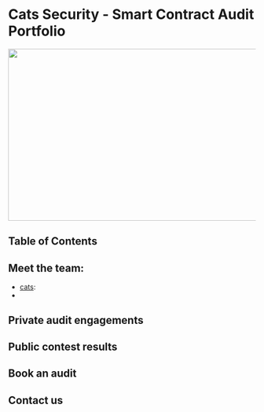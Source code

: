 # Cats Security - Smart Contract Audit Portfolio

<p align="center">
  <img width="700" height="350" src="https://github.com/catssecurity/audit/assets/162015731/1d1d4175-5ead-4131-98c7-8d1667523e9a">
</p>

## Table of Contents

## Meet the team:
- [cats](https://twitter.com/catscanaudit):
- 

## Private audit engagements

## Public contest results

## Book an audit

## Contact us
